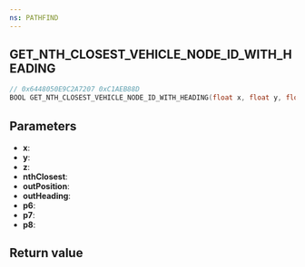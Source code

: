 ```yaml
---
ns: PATHFIND
---
```

## GET_NTH_CLOSEST_VEHICLE_NODE_ID_WITH_HEADING

```c
// 0x6448050E9C2A7207 0xC1AEB88D
BOOL GET_NTH_CLOSEST_VEHICLE_NODE_ID_WITH_HEADING(float x, float y, float z, int nthClosest, Vector3* outPosition, float outHeading, Any p6, float p7, float p8);
```


## Parameters
* **x**: 
* **y**: 
* **z**: 
* **nthClosest**: 
* **outPosition**: 
* **outHeading**: 
* **p6**: 
* **p7**: 
* **p8**: 

## Return value
